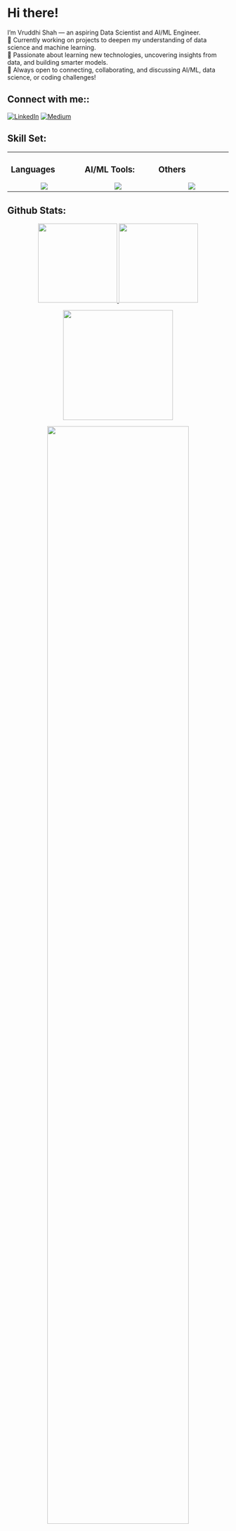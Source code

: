 # Hi there!
I’m Vruddhi Shah — an aspiring Data Scientist and AI/ML Engineer.<br>
🔭 Currently working on projects to deepen my understanding of data science and machine learning.<br>
🌱 Passionate about learning new technologies, uncovering insights from data, and building smarter models.<br>
💬 Always open to connecting, collaborating, and discussing AI/ML, data science, or coding challenges! <br>
## Connect with me::
[![LinkedIn](https://img.shields.io/badge/LinkedIn-%230077B5.svg?logo=linkedin&logoColor=white)](https://linkedin.com/in/vruddhi18) 
[![Medium](https://img.shields.io/badge/Medium-12100E?logo=medium&logoColor=white)](https://medium.com/@vruddhi) 

## Skill Set:
<table><tr><td valign="top" width="25%">
        
### Languages
<a href="https://github.com/Vruddhi18">
<div align="center">
       <img src="https://skillicons.dev/icons?i=py,r,django,c,java,&perline=4" /> 
</div>
</a>
 </td><td valign="top" width="25%">

### AI/ML Tools:
<a href="https://github.com/Vruddhi18">
<div align="center">  
       <img src="https://skillicons.dev/icons?i=tensorflow,pytorch,opencv,npm,matlab,sklearn&perline=4" /> 
</div>
</a>
</td><td valign="top" width="25%">
  
### Others
<a href="https://github.com/Vruddhi18">
<div align="center">
       <img src="https://skillicons.dev/icons?i=git,github,vscode,vercel&perline=4" /> 
</div>
</a>
</td>
</tr></table>

 ## Github Stats:
<p align="center">
    <a href="https://github.com/Vruddhi18">
        <img height="180em" src="https://github-readme-stats-git-masterrstaa-rickstaa.vercel.app/api?username=Vruddhi18&show_icons=true&theme=onedark&include_all_commits=true&count_private=true&hide_border=true"/>
        <img height="180em" src="https://github-readme-stats-eight-theta.vercel.app/api/top-langs/?username=Vruddhi18&langs_count=12&layout=compact&langs_count=8&theme=onedark&include_all_commits=true&count_private=true&hide_border=true" />
    </a>
</p>

<!-- Activity Graph -->
<p align="center">
  <a href="https://github.com/Vruddhi18">
    <img height=250 src="https://github-readme-activity-graph.vercel.app/graph?username=Vruddhi18&bg_color=282c34&color=FDFD96&line=FDFD96&point=FFFFFF&area_color=79FE96&border_radius=24.5&title_color=FDFD96&border_radius=20px"/>
  </a> 
</p>

 <p align="center">
   <a href="https://github.com/tayyabadev"> 
     <img width="80%" src="https://github-readme-streak-stats.herokuapp.com/?user=Vruddhi18&show_icons=true&locale=en&layout=demo&theme=Onedark&hide_border=true" /> 
   </a>  
 </p>

<br>

<div id="header" align="center">
  
  <p align="center"> <a href="https://github.com/ryo-ma/github-profile-trophy"><img src="https://github-profile-trophy.vercel.app/?username=Vruddhi18" alt="Vruddhi18" /></a> </p>
  
</div>


<!--

**Vruddhi18/vruddhi18** is a ✨ _special_ ✨ repository because its `README.md` (this file) appears on your GitHub profile.

Here are some ideas to get you started:

- 🔭 I’m currently working on ...
- 🌱 I’m currently learning ...
- 👯 I’m looking to collaborate on ...
- 🤔 I’m looking for help with ...
- 💬 Ask me about ...
- 📫 How to reach me: ...
- 😄 Pronouns: ...
- ⚡ Fun fact: ...
-->
